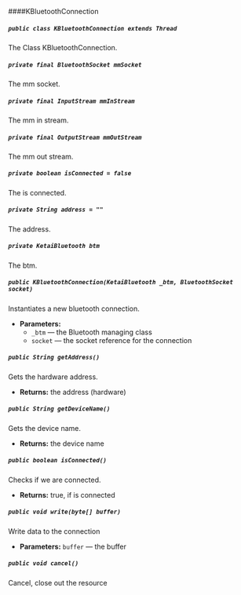 ####KBluetoothConnection

##### `public class KBluetoothConnection extends Thread`

The Class KBluetoothConnection.

##### `private final BluetoothSocket mmSocket`

The mm socket.

##### `private final InputStream mmInStream`

The mm in stream.

##### `private final OutputStream mmOutStream`

The mm out stream.

##### `private boolean isConnected = false`

The is connected.

##### `private String address = ""`

The address.

##### `private KetaiBluetooth btm`

The btm.

##### `public KBluetoothConnection(KetaiBluetooth _btm, BluetoothSocket socket)`

Instantiates a new bluetooth connection.

 * **Parameters:**
   * `_btm` — the Bluetooth managing class
   * `socket` — the socket reference for the connection

##### `public String getAddress()`

Gets the hardware address.

 * **Returns:** the address (hardware)

##### `public String getDeviceName()`

Gets the device name.

 * **Returns:** the device name

##### `public boolean isConnected()`

Checks if we are connected.

 * **Returns:** true, if is connected

##### `public void write(byte[] buffer)`

Write data to the connection

 * **Parameters:** `buffer` — the buffer

##### `public void cancel()`

Cancel, close out the resource
